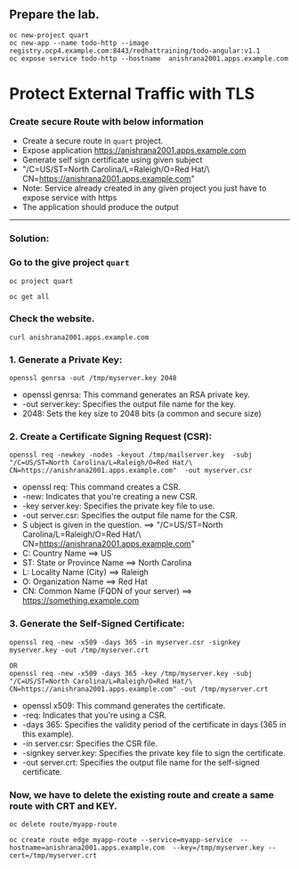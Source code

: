 ## Prepare the lab. 
```
oc new-project quart
oc new-app --name todo-http --image registry.ocp4.example.com:8443/redhattraining/todo-angular:v1.1
oc expose service todo-http --hostname  anishrana2001.apps.example.com
```


# Protect External Traffic with TLS
### Create secure Route  with below information
- Create a secure route in `quart` project.
- Expose application https://anishrana2001.apps.example.com
- Generate self sign certificate using given  subject	
- "/C=US/ST=North Carolina/L=Raleigh/O=Red Hat/\ CN=https://anishrana2001.apps.example.com"
- Note: Service already  created  in any given project you just have to expose  service  with https
- The application should produce the output
---
### Solution:
### Go to the give project `quart`
```
oc project quart
```

```
oc get all
```

### Check the website.
```
curl anishrana2001.apps.example.com
```


### 1. Generate a Private Key:
```
openssl genrsa -out /tmp/myserver.key 2048
```
- openssl genrsa: This command generates an RSA private key.
- -out server.key: Specifies the output file name for the key.
- 2048: Sets the key size to 2048 bits (a common and secure size)

### 2. Create a Certificate Signing Request (CSR): 
```
openssl req -newkey -nodes -keyout /tmp/mailserver.key  -subj "/C=US/ST=North Carolina/L=Raleigh/O=Red Hat/\ CN=https://anishrana2001.apps.example.com"  -out myserver.csr
```
                                                                       
- openssl req: This command creates a CSR.
- -new: Indicates that you're creating a new CSR.
- -key server.key: Specifies the private key file to use.
- -out server.csr: Specifies the output file name for the CSR.
- S ubject is given in the question.    ==> "/C=US/ST=North Carolina/L=Raleigh/O=Red Hat/\ CN=https://anishrana2001.apps.example.com"
- C: Country Name                       ==> US
- ST: State or Province Name            ==> North Carolina
- L: Locality Name (City)               ==> Raleigh
- O: Organization Name                  ==> Red Hat
- CN: Common Name (FQDN of your server) ==> https://something.example.com 	

### 3. Generate the Self-Signed Certificate:

```
openssl req -new -x509 -days 365 -in myserver.csr -signkey myserver.key -out /tmp/myserver.crt

OR
openssl req -new -x509 -days 365 -key /tmp/myserver.key -subj "/C=US/ST=North Carolina/L=Raleigh/O=Red Hat/\ CN=https://anishrana2001.apps.example.com" -out /tmp/myserver.crt
```

- openssl x509: This command generates the certificate.
- -req: Indicates that you're using a CSR.
- -days 365: Specifies the validity period of the certificate in days (365 in this example). 
- -in server.csr: Specifies the CSR file.
- -signkey server.key: Specifies the private key file to sign the certificate.
- -out server.crt: Specifies the output file name for the self-signed certificate. 



### Now, we have to delete the existing route and create a same route with CRT and KEY.
```
oc delete route/myapp-route
```
```
oc create route edge myapp-route --service=myapp-service  --hostname=anishrana2001.apps.example.com  --key=/tmp/myserver.key --cert=/tmp/myserver.crt
```

